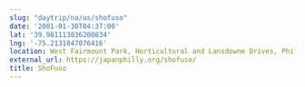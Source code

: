 ```yaml
---
slug: "daytrip/na/us/shofuso"
date: '2001-01-30T04:37:00'
lat: '39.981113836200834'
lng: '-75.2131047076416'
location: West Fairmount Park, Horticultural and Lansdowne Drives, Philadelphia, PA 19131, United States
external_url: https://japanphilly.org/shofuso/
title: ShoFuso
---
```



